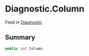 # Diagnostic.Column

Field in [Diagnostic](/api/csharp/yarn.compiler.diagnostic.md)

## Summary



```csharp
public int Column;
```

